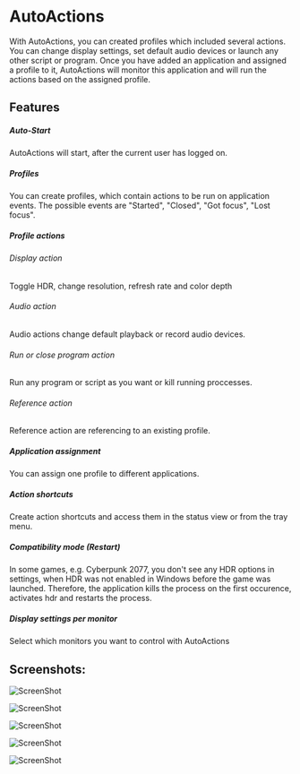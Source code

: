 # AutoActions
 
 
With AutoActions, you can created profiles which included several actions. You can change display settings, set default audio devices or launch any other script or program.
Once you have added an application and assigned a profile to it, AutoActions will monitor this application and will run the actions based on the assigned profile.


##  Features

##### Auto-Start
AutoActions will start, after the current user has logged on. 
##### Profiles
You can create profiles, which contain actions to be run on application events. The possible events are "Started", "Closed", "Got focus", "Lost focus".
##### Profile actions
###### Display action
Toggle HDR,  change resolution, refresh rate and color depth
###### Audio action
Audio actions change default playback or record audio devices.
###### Run or close program action
Run any program or script as you want or kill running proccesses.
###### Reference action
Reference action are referencing to an existing profile.
##### Application assignment
You can assign one profile to different applications. 
##### Action shortcuts
Create action shortcuts and access them in the status view or from the tray menu.
##### Compatibility mode (Restart)
In some games, e.g. Cyberpunk 2077,  you don't see any HDR options in settings, when HDR was not enabled in Windows before the game was launched. Therefore, the application kills the process on the first occurence, activates hdr and restarts the process.  
##### Display settings per monitor
Select which monitors you want to control with AutoActions

## Screenshots:

![ScreenShot](https://raw.github.com/Codectory/AutoActions/main/Screenshots/Status_1-9-6.png)

![ScreenShot](https://raw.github.com/Codectory/AutoActions/main/Screenshots/Profiles_1-9-6.png)

![ScreenShot](https://raw.github.com/Codectory/AutoActions/main/Screenshots/Applications_1-9-6.png)

![ScreenShot](https://raw.github.com/Codectory/AutoActions/main/Screenshots/Monitors_1-9-6.png)

![ScreenShot](https://raw.github.com/Codectory/AutoActions/main/Screenshots/Settings_1-9-6.png)
